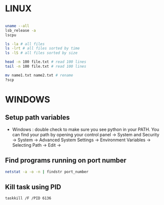 # LINUX
```bash

uname --all
lsb_release -a
lscpu

ls -la # all files
ls -lrt # all files sorted by time
ls -lS # all files sorted by size

head -n 100 file.txt # read 100 lines
tail -n 100 file.txt # read 100 lines

mv name1.txt name2.txt # rename
?scp

```
# WINDOWS

## Setup path variables
- Windows : double check to make sure you see python in your PATH. You can find your path by opening your control panel -> System and Security -> System -> Advanced System Settings -> Environment Variables -> Selecting Path -> Edit ->


## Find programs running on port number
```bash
netstat -a -o -n | findstr port_number
```

## Kill task using PID
```bash
taskkill /F /PID 6136
```

